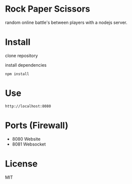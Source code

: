 Rock Paper Scissors
=========

random online battle's between players with a nodejs server.

# Install

clone repository

install dependencies

	npm install

# Use

	http://localhost:8080

# Ports (Firewall)

- 8080 Website
- 8081 Websocket

# License

MIT